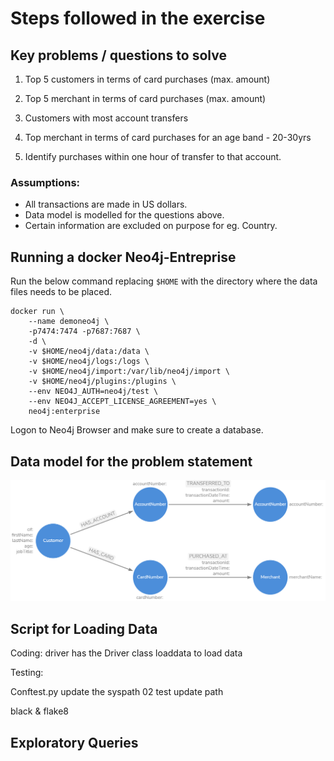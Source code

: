# Steps followed in the exercise

## Key problems / questions to solve

1. Top 5 customers in terms of card purchases (max. amount)

2. Top 5 merchant in terms of card purchases (max. amount)

3. Customers with most account transfers

4. Top merchant in terms of card purchases for an age band - 20-30yrs

5. Identify purchases within one hour of transfer to that account.


### Assumptions:

- All transactions are made in US dollars.
- Data model is modelled for the questions above.
- Certain information are excluded on purpose for eg. Country.

## Running a docker Neo4j-Entreprise

Run the below command replacing `$HOME` with the directory where the data files needs to be placed.

```
docker run \
    --name demoneo4j \
    -p7474:7474 -p7687:7687 \
    -d \
    -v $HOME/neo4j/data:/data \
    -v $HOME/neo4j/logs:/logs \
    -v $HOME/neo4j/import:/var/lib/neo4j/import \
    -v $HOME/neo4j/plugins:/plugins \
    --env NEO4J_AUTH=neo4j/test \
    --env NEO4J_ACCEPT_LICENSE_AGREEMENT=yes \
    neo4j:enterprise
```

Logon to Neo4j Browser and make sure to create a database.

## Data model for the problem statement
![Data Model](datamodel/Bank_customer_transaction.png)


## Script for Loading Data
Coding:
driver has the Driver class
loaddata to load data



Testing:

Conftest.py update the syspath
02 test update path

black & flake8

## Exploratory Queries
